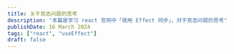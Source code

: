 ```yaml
---
title: 关于竞态问题的思考
description: "本篇是学习 react 官网中「使用 Effect 同步」，对于竞态问题的思考"
publishDate: 16 March 2024
tags: ["react", "useEffect"]
draft: false
---
```

